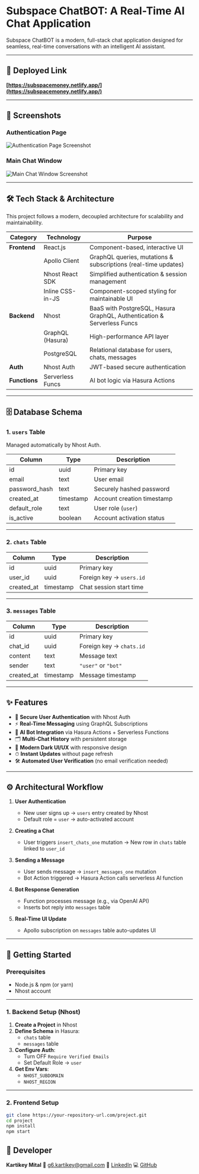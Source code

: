 # Subspace ChatBOT: A Real-Time AI Chat Application

Subspace ChatBOT is a modern, full-stack chat application designed for seamless, real-time conversations with an intelligent AI assistant.  

---


## 🔗 Deployed Link

**[https://subspacemoney.netlify.app/](https://subspacemoney.netlify.app/)**

---
## 📸 Screenshots

### Authentication Page
![Authentication Page Screenshot](https://i.ibb.co/HTj473Jp/Screenshot-2025-08-12-230409.png)

### Main Chat Window
![Main Chat Window Screenshot](https://i.ibb.co/9kjw6sMv/Screenshot-2025-08-12-230332.png)

---

## 🛠️ Tech Stack & Architecture

This project follows a modern, decoupled architecture for scalability and maintainability.

| Category       | Technology         | Purpose                                                                 |
|----------------|-------------------|-------------------------------------------------------------------------|
| **Frontend**   | React.js          | Component-based, interactive UI                                        |
|                | Apollo Client     | GraphQL queries, mutations & subscriptions (real-time updates)         |
|                | Nhost React SDK   | Simplified authentication & session management                         |
|                | Inline CSS-in-JS  | Component-scoped styling for maintainable UI                            |
| **Backend**    | Nhost             | BaaS with PostgreSQL, Hasura GraphQL, Authentication & Serverless Funcs|
|                | GraphQL (Hasura)  | High-performance API layer                                              |
|                | PostgreSQL        | Relational database for users, chats, messages                          |
| **Auth**       | Nhost Auth        | JWT-based secure authentication                                         |
| **Functions**  | Serverless Funcs  | AI bot logic via Hasura Actions                                         |

---

## 🗄️ Database Schema

### 1. `users` Table  
Managed automatically by Nhost Auth.

| Column         | Type      | Description                                      |
|----------------|-----------|--------------------------------------------------|
| id             | uuid      | Primary key                                      |
| email          | text      | User email                                       |
| password_hash  | text      | Securely hashed password                         |
| created_at     | timestamp | Account creation timestamp                       |
| default_role   | text      | User role (`user`)                               |
| is_active      | boolean   | Account activation status                        |

---

### 2. `chats` Table  

| Column     | Type      | Description                                      |
|------------|-----------|--------------------------------------------------|
| id         | uuid      | Primary key                                      |
| user_id    | uuid      | Foreign key → `users.id`                         |
| created_at | timestamp | Chat session start time                          |

---

### 3. `messages` Table  

| Column     | Type      | Description                                      |
|------------|-----------|--------------------------------------------------|
| id         | uuid      | Primary key                                      |
| chat_id    | uuid      | Foreign key → `chats.id`                         |
| content    | text      | Message text                                     |
| sender     | text      | `"user"` or `"bot"`                              |
| created_at | timestamp | Message timestamp                                |

---

## ✨ Features

- 🔐 **Secure User Authentication** with Nhost Auth  
- ⚡ **Real-Time Messaging** using GraphQL Subscriptions  
- 🤖 **AI Bot Integration** via Hasura Actions + Serverless Functions  
- 🗂️ **Multi-Chat History** with persistent storage  
- 🎨 **Modern Dark UI/UX** with responsive design  
- ⏱ **Instant Updates** without page refresh  
- 🛠 **Automated User Verification** (no email verification needed)  

---

## ⚙️ Architectural Workflow

1. **User Authentication**
   - New user signs up → `users` entry created by Nhost  
   - Default role = `user` → auto-activated account

2. **Creating a Chat**
   - User triggers `insert_chats_one` mutation → New row in `chats` table linked to `user_id`

3. **Sending a Message**
   - User sends message → `insert_messages_one` mutation  
   - Bot Action triggered → Hasura Action calls serverless AI function

4. **Bot Response Generation**
   - Function processes message (e.g., via OpenAI API)  
   - Inserts bot reply into `messages` table

5. **Real-Time UI Update**
   - Apollo subscription on `messages` table auto-updates UI

---

## 🚀 Getting Started

### **Prerequisites**
- Node.js & npm (or yarn)
- Nhost account

---

### **1. Backend Setup (Nhost)**

1. **Create a Project** in Nhost  
2. **Define Schema** in Hasura:
   - `chats` table
   - `messages` table  
3. **Configure Auth**:
   - Turn OFF `Require Verified Emails`
   - Set Default Role → `user`  
4. **Get Env Vars**:
   - `NHOST_SUBDOMAIN`
   - `NHOST_REGION`

---

### **2. Frontend Setup**

```bash
git clone https://your-repository-url.com/project.git
cd project
npm install
npm start
```

## 👤 Developer

**Kartikey Mital**
📧 [g6.kartikey@gmail.com](mailto:g6.kartikey@gmail.com)
🔗 [LinkedIn](https://linkedin.com/in/kartikey-mittal)
💻 [GitHub](https://github.com/kartikey-mittal/)
